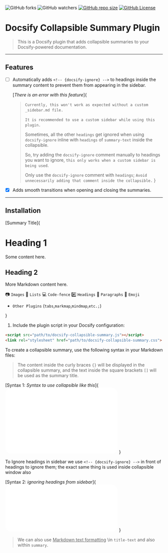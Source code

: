 ![GitHub forks][forks]
![GitHub watchers][watchers]
[![GitHub repo size][repo-size]][repo]
[![GitHub License][license]][licence-github-link]

# Docsify Collapsible Summary Plugin

> This is a Docsify plugin that adds collapsible summaries to your Docsify-powered documentation.

---

## Features

- [ ] Automatically adds `<!-- {docsify-ignore} -->` to headings inside the summary content to prevent them from appearing in the sidebar.

    [*There is an error with this feature*]{
    > `Currently, this won't work as expected without a custom _sidebar.md file.`
    >
    > `It is recommended to use a custom sidebar while using this plugin.`
    >
    > Sometimes, all the other `headings` get ignored when using `docsify-ignore` inline with `headings` of `summary-text` inside the collapsible.
    >
    > So, try adding the `docsify-ignore` comment manually to headings you want to ignore, `this only works when a custom sidebar is being used`.
    >
    > Only use the `docsify-ignore` comment with `headings`; `Avoid unnecessarily adding that comment inside the collapsible.`
    }

- [x] Adds smooth transitions when opening and closing the summaries.

---

## Installation

<!-- tabs:start -->

<!-- tab:Preview -->

[Summary Title]{

# Heading 1 <!-- {docsify-ignore} -->

Some content here.

## Heading 2 <!-- {docsify-ignore} -->

More Markdown content here.

:camera: `Images`
:star2: `Lists`
:computer: `Code-fence`
:hash: `Headings`
:pencil: `Paragraphs`
:wave: `Emoji`

- `Other Plugins` (`tabs`,`markmap`,`mindmap`,`etc.;`)

}

<!-- tab:Installation -->

1. Include the plugin script in your Docsify configuration:

```html
<script src="path/to/docsify-collapsible-summary.js"></script>
<link rel="stylesheet" href="path/to/docsify-collapsible-summary.css">
```

<!-- tab:Usage -->
To create a collapsible summary, use the following syntax in your Markdown files:

> The content inside the curly braces `{}` will be displayed in the collapsible summary, and the text inside the square brackets `[]` will be used as the summary title.

<style> img[alt=syntax] { width: 360px; border-radius: 20px } </style>

[Syntax 1: *Syntax to use collapsible like this*]{
![syntax](./assets/images/syntax1.svg)
}

To Ignore headings in sidebar we use `<!-- {docsify-ignore} -->` in front of headings to ignore them; the exact same thing is used inside collapsible window also

[Syntax 2: *ignoring headings from sidebar*]{
![syntax](./assets/images/syntax2.svg)
}

> We can also use <u>Markdown text formatting</u>  \in `title-text` and also within `summary`.

<!-- tabs:end -->

<!-- Links -->
[forks]: https://img.shields.io/github/forks/Sanjay0302/docsify-collapsible-summary?style=flat-square
[watchers]: https://img.shields.io/github/watchers/Sanjay0302/docsify-collapsible-summary?style=flat-square
[repo-size]: https://img.shields.io/github/repo-size/Sanjay0302/docsify-collapsible-summary?style=flat-square
[license]: https://img.shields.io/github/license/Sanjay0302/docsify-collapsible-summary?style=flat-square
[licence-github-link]: https://github.com/Sanjay0302/docsify-collapsible-summary/blob/48b424e047ab144500dbf3f2eb3a868566963528/LICENSE
[repo]: https://github.com/Sanjay0302/docsify-collapsible-summary.git
